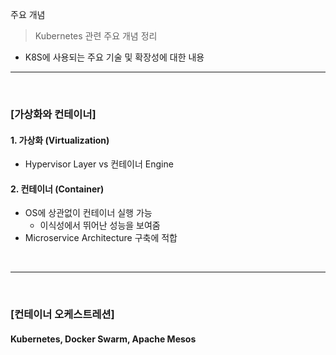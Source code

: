 주요 개념
> Kubernetes 관련 주요 개념 정리
* K8S에 사용되는 주요 기술 및 확장성에 대한 내용

<hr>
<br>

### [가상화와 컨테이너]

#### 1. 가상화 (Virtualization)
* Hypervisor Layer vs 컨테이너 Engine

#### 2. 컨테이너 (Container)
* OS에 상관없이 컨테이너 실행 가능
  * 이식성에서 뛰어난 성능을 보여줌
* Microservice Architecture 구축에 적합

<br>
<hr>
<br>

### [컨테이너 오케스트레션]

#### Kubernetes, Docker Swarm, Apache Mesos
